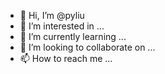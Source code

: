 - 👋 Hi, I’m @pyliu
- 👀 I’m interested in ...
- 🌱 I’m currently learning ...
- 💞️ I’m looking to collaborate on ...
- 📫 How to reach me ...

<!---
pyliu/pyliu is a ✨ special ✨ repository because its `README.md` (this file) appears on your GitHub profile.
You can click the Preview link to take a look at your changes.
--->
